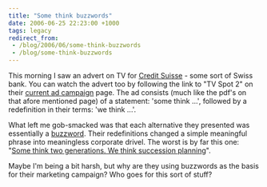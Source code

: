 ```yaml
---
title: "Some think buzzwords"
date: 2006-06-25 22:23:00 +1000
tags: legacy
redirect_from:
 - /blog/2006/06/some-think-buzzwords
 - /blog/some-think-buzzwords
---
```


This morning I saw an advert on TV for <a href="http://www.credit-suisse.com">Credit Suisse</a> - some sort of Swiss bank. You can watch the advert too by following the link to "TV Spot 2" on their <a href="http://www.credit-suisse.com/who_we_are/en/ad_campaign.html">current ad campaign</a> page. The ad consists (much like the pdf's on that afore mentioned page) of a statement: 'some think ...', followed by a redefinition in their terms: 'we think ...'.

What left me gob-smacked was that each alternative they presented was essentially a <a href="http://en.wikipedia.org/wiki/Buzzword ">buzzword</a>. Their redefinitions changed a simple meaningful phrase into meaningless corporate drivel. The worst is by far this one: "<a href="http://www.credit-suisse.com/who_we_are/doc/ad_campaign_fishing_en.pdf">Some think two generations. We think succession planning</a>".

Maybe I'm being a bit harsh, but why are they using buzzwords as the basis for their marketing campaign? Who goes for this sort of stuff?
